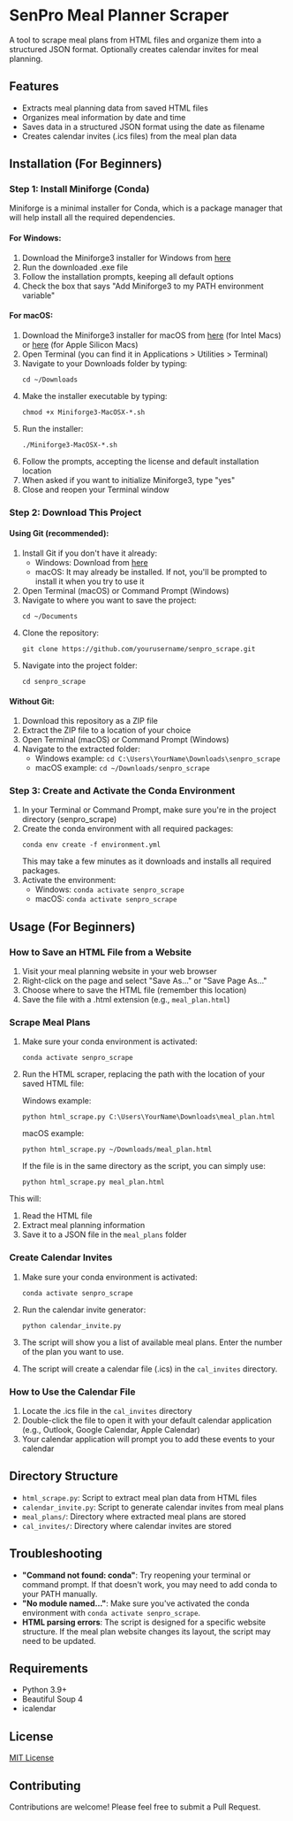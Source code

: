 # SenPro Meal Planner Scraper

A tool to scrape meal plans from HTML files and organize them into a structured JSON format. Optionally creates calendar invites for meal planning.

## Features

- Extracts meal planning data from saved HTML files
- Organizes meal information by date and time
- Saves data in a structured JSON format using the date as filename
- Creates calendar invites (.ics files) from the meal plan data

## Installation (For Beginners)

### Step 1: Install Miniforge (Conda)

Miniforge is a minimal installer for Conda, which is a package manager that will help install all the required dependencies.

#### For Windows:
1. Download the Miniforge3 installer for Windows from [here](https://github.com/conda-forge/miniforge/releases/latest/download/Miniforge3-Windows-x86_64.exe)
2. Run the downloaded .exe file
3. Follow the installation prompts, keeping all default options
4. Check the box that says "Add Miniforge3 to my PATH environment variable"

#### For macOS:
1. Download the Miniforge3 installer for macOS from [here](https://github.com/conda-forge/miniforge/releases/latest/download/Miniforge3-MacOSX-x86_64.sh) (for Intel Macs) or [here](https://github.com/conda-forge/miniforge/releases/latest/download/Miniforge3-MacOSX-arm64.sh) (for Apple Silicon Macs)
2. Open Terminal (you can find it in Applications > Utilities > Terminal)
3. Navigate to your Downloads folder by typing:
   ```
   cd ~/Downloads
   ```
4. Make the installer executable by typing:
   ```
   chmod +x Miniforge3-MacOSX-*.sh
   ```
5. Run the installer:
   ```
   ./Miniforge3-MacOSX-*.sh
   ```
6. Follow the prompts, accepting the license and default installation location
7. When asked if you want to initialize Miniforge3, type "yes"
8. Close and reopen your Terminal window

### Step 2: Download This Project

#### Using Git (recommended):
1. Install Git if you don't have it already:
   - Windows: Download from [here](https://git-scm.com/download/win)
   - macOS: It may already be installed. If not, you'll be prompted to install it when you try to use it
2. Open Terminal (macOS) or Command Prompt (Windows)
3. Navigate to where you want to save the project:
   ```
   cd ~/Documents
   ```
4. Clone the repository:
   ```
   git clone https://github.com/yourusername/senpro_scrape.git
   ```
5. Navigate into the project folder:
   ```
   cd senpro_scrape
   ```

#### Without Git:
1. Download this repository as a ZIP file
2. Extract the ZIP file to a location of your choice
3. Open Terminal (macOS) or Command Prompt (Windows)
4. Navigate to the extracted folder:
   - Windows example: `cd C:\Users\YourName\Downloads\senpro_scrape`
   - macOS example: `cd ~/Downloads/senpro_scrape`

### Step 3: Create and Activate the Conda Environment

1. In your Terminal or Command Prompt, make sure you're in the project directory (senpro_scrape)
2. Create the conda environment with all required packages:
   ```
   conda env create -f environment.yml
   ```
   This may take a few minutes as it downloads and installs all required packages.
3. Activate the environment:
   - Windows: `conda activate senpro_scrape`
   - macOS: `conda activate senpro_scrape`

## Usage (For Beginners)

### How to Save an HTML File from a Website

1. Visit your meal planning website in your web browser
2. Right-click on the page and select "Save As..." or "Save Page As..."
3. Choose where to save the HTML file (remember this location)
4. Save the file with a .html extension (e.g., `meal_plan.html`)

### Scrape Meal Plans

1. Make sure your conda environment is activated:
   ```
   conda activate senpro_scrape
   ```

2. Run the HTML scraper, replacing the path with the location of your saved HTML file:

   Windows example:
   ```
   python html_scrape.py C:\Users\YourName\Downloads\meal_plan.html
   ```

   macOS example:
   ```
   python html_scrape.py ~/Downloads/meal_plan.html
   ```

   If the file is in the same directory as the script, you can simply use:
   ```
   python html_scrape.py meal_plan.html
   ```

This will:
1. Read the HTML file
2. Extract meal planning information
3. Save it to a JSON file in the `meal_plans` folder

### Create Calendar Invites

1. Make sure your conda environment is activated:
   ```
   conda activate senpro_scrape
   ```

2. Run the calendar invite generator:
   ```
   python calendar_invite.py
   ```

3. The script will show you a list of available meal plans. Enter the number of the plan you want to use.

4. The script will create a calendar file (.ics) in the `cal_invites` directory.

### How to Use the Calendar File

1. Locate the .ics file in the `cal_invites` directory
2. Double-click the file to open it with your default calendar application (e.g., Outlook, Google Calendar, Apple Calendar)
3. Your calendar application will prompt you to add these events to your calendar

## Directory Structure

- `html_scrape.py`: Script to extract meal plan data from HTML files
- `calendar_invite.py`: Script to generate calendar invites from meal plans
- `meal_plans/`: Directory where extracted meal plans are stored
- `cal_invites/`: Directory where calendar invites are stored

## Troubleshooting

- **"Command not found: conda"**: Try reopening your terminal or command prompt. If that doesn't work, you may need to add conda to your PATH manually.
- **"No module named..."**: Make sure you've activated the conda environment with `conda activate senpro_scrape`.
- **HTML parsing errors**: The script is designed for a specific website structure. If the meal plan website changes its layout, the script may need to be updated.

## Requirements

- Python 3.9+
- Beautiful Soup 4
- icalendar

## License

[MIT License](LICENSE)

## Contributing

Contributions are welcome! Please feel free to submit a Pull Request.